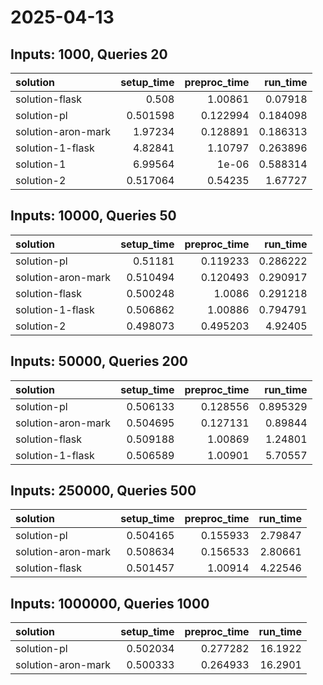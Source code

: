 # 2025-04-13

## Inputs: 1000, Queries 20

| solution           |   setup_time |   preproc_time |   run_time |
|:-------------------|-------------:|---------------:|-----------:|
| solution-flask     |     0.508    |       1.00861  |   0.07918  |
| solution-pl        |     0.501598 |       0.122994 |   0.184098 |
| solution-aron-mark |     1.97234  |       0.128891 |   0.186313 |
| solution-1-flask   |     4.82841  |       1.10797  |   0.263896 |
| solution-1         |     6.99564  |       1e-06    |   0.588314 |
| solution-2         |     0.517064 |       0.54235  |   1.67727  |

## Inputs: 10000, Queries 50

| solution           |   setup_time |   preproc_time |   run_time |
|:-------------------|-------------:|---------------:|-----------:|
| solution-pl        |     0.51181  |       0.119233 |   0.286222 |
| solution-aron-mark |     0.510494 |       0.120493 |   0.290917 |
| solution-flask     |     0.500248 |       1.0086   |   0.291218 |
| solution-1-flask   |     0.506862 |       1.00886  |   0.794791 |
| solution-2         |     0.498073 |       0.495203 |   4.92405  |

## Inputs: 50000, Queries 200

| solution           |   setup_time |   preproc_time |   run_time |
|:-------------------|-------------:|---------------:|-----------:|
| solution-pl        |     0.506133 |       0.128556 |   0.895329 |
| solution-aron-mark |     0.504695 |       0.127131 |   0.89844  |
| solution-flask     |     0.509188 |       1.00869  |   1.24801  |
| solution-1-flask   |     0.506589 |       1.00901  |   5.70557  |

## Inputs: 250000, Queries 500

| solution           |   setup_time |   preproc_time |   run_time |
|:-------------------|-------------:|---------------:|-----------:|
| solution-pl        |     0.504165 |       0.155933 |    2.79847 |
| solution-aron-mark |     0.508634 |       0.156533 |    2.80661 |
| solution-flask     |     0.501457 |       1.00914  |    4.22546 |

## Inputs: 1000000, Queries 1000

| solution           |   setup_time |   preproc_time |   run_time |
|:-------------------|-------------:|---------------:|-----------:|
| solution-pl        |     0.502034 |       0.277282 |    16.1922 |
| solution-aron-mark |     0.500333 |       0.264933 |    16.2901 |